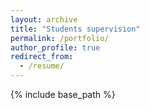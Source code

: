 ```yaml
---
layout: archive
title: "Students supervision"
permalink: /portfolio/
author_profile: true
redirect_from: 
  - /resume/
---
```


{% include base_path %}

 
